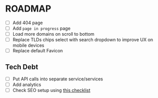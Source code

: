 # ROADMAP

- [ ] Add 404 page
- [ ] Add `page in progress` page
- [ ] Load more domains on scroll to bottom
- [ ] Replace TLDs chips select with search dropdown to improve UX on mobile devices
- [ ] Replace default Favicon

## Tech Debt

- [ ] Put API calls into separate service/services
- [ ] Add analytics
- [ ] Check SEO setup using [this checklist](https://ahrefs.com/blog/seo-checklist/#basic-seo-checklist)
